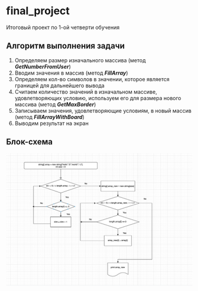# final_project
Итоговый проект по 1-ой четверти обучения

## Алгоритм выполнения задачи
1. Определяем размер изначального массива (метод ***GetNumberFromUser***)
2. Вводим значения в массив (метод ***FillArray***)
3. Определяем кол-во символов в значении, которое является границей для дальнейшего вывода
4. Считаем количество значений в изначальном массиве, удовлетворяющих условию, используем его для размера нового массива (метод ***GetMaxBorder***)
5. Записываем значения, удовлетворяющие условиям, в новый массив (метод ***FillArrayWithBoard***)
6. Выводим результат на экран

## Блок-схема
![Блок-схема](Block_shema.png)